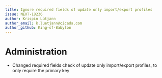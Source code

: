 ```yaml
---
title: Ignore required fields of update only import/export profiles
issue: NEXT-18236
author: Krispin Lütjann
author_email: k.luetjann@cicada.com 
author_github: King-of-Babylon
---
```

# Administration
* Changed required fields check of update only import/export profiles, to only require the primary key
